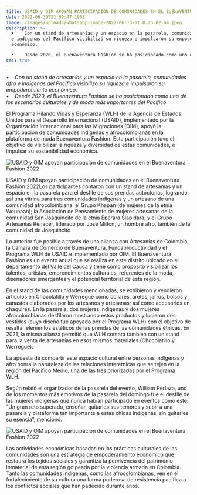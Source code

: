 ```yaml
---
title: USAID y OIM APOYAN PARTICIPACIÓN DE COMUNIDADES EN EL BUENAVENTURA FASHION 2022
date: 2022-06-30T21:09:47.196Z
image: /images/uploads/whatsapp-image-2022-06-13-at-8.25.02-am.jpeg
description: >-
  •    Con un stand de artesanías y un espacio en la pasarela, comunidades afro
  e indígenas del Pacífico visibilizó su riqueza e impulsaron su empoderamiento
  económico.

  •    Desde 2020, el Buenaventura Fashion se ha posicionado como uno de los escenarios culturales y de moda más importantes del Pacífico.
cms: true
---
```

*•    Con un stand de artesanías y un espacio en la pasarela, comunidades afro e indígenas del Pacífico visibilizó su riqueza e impulsaron su empoderamiento económico. \
•    Desde 2020, el Buenaventura Fashion se ha posicionado como uno de los escenarios culturales y de moda más importantes del Pacífico.*

El Programa Hilando Vidas y Esperanza (WLH) de la Agencia de Estados Unidos para el Desarrollo Internacional (USAID), implementado por la Organización Internacional para las Migraciones (OIM), apoyó la participación de comunidades indígenas y afrocolombianas en la plataforma de moda Buenaventura Fashion. Esta participación tuvo el objetivo de visibilizar la riqueza y diversidad de estas comunidades, e impulsar su sostenibilidad económica. 

![USAID y OIM apoyan participación de comunidades en el Buenaventura Fashion 2022](https://colombia.iom.int/sites/g/files/tmzbdl1011/files/images/Notas/whatsapp-image-2022-06-13-at-6.54.57-pm.jpeg)

USAID y OIM apoyan participación de comunidades en el Buenaventura Fashion 2022Los participantes contaron con un stand de artesanías y un espacio en la pasarela para el desfile de sus prendas autóctonas, logrando así una vitrina para tres comunidades indígenas y un artesano de una comunidad afrocolombiana: el Grupo Khapan (de mujeres de la etnia Wounaan); la Asociación de Pensamiento de mujeres artesanas de la comunidad San Joaquincito de la etnia Eperara Siapidara; y el Grupo Artesanías Renacer, liderado por José Milton, un hombre afro, también de la comunidad de Joaquincito

Lo anterior fue posible a través de una alianza con Artesanías de Colombia, la Cámara de Comercio de Buenaventura, Fundaproductividad y el Programa WLH de USAID e implementado por OIM. El Buenaventura Fashion es un evento anual que se realiza en este distrito ubicado en el departamento del Valle del Cauca y tiene como propósito visibilizar los talentos, artistas, emprendimientos culturales, referentes de la moda, diseñadores emergentes y el potencial territorial de esta región.

En el stand de las comunidades mencionadas, se exhibieron y vendieron artículos en Chocolatillo y Werregue como collares, aretes, jarros, bolsos y canastos elaborados por los artesanos y artesanas; así como accesorios en chaquiras. En la pasarela, dos mujeres indígenas y dos mujeres afrocolombianas desfilaron mostrando estos productos y lucieron dos vestidos (cuyo diseño fue apoyado por el Programa WLH) con el objetivo de resaltar elementos estéticos de las prendas de las comunidades étnicas. En 2021, la misma alianza permitió que WLH contara también con un stand para la venta de artesanías en esos mismos materiales (Chocolatillo y Werregue).

La apuesta de compartir este espacio cultural entre personas indígenas y afro honra la naturaleza de las relaciones interétnicas que se tejen en la región del Pacífico Medio, una de las tres priorizadas por el Programa WLH. 

Según relató el organizador de la pasarela del evento, William Perlaza, uno de los momentos más emotivos de la pasarela del domingo fue el desfile de las mujeres indígenas que nunca habían participado en eventos como este: “Un gran reto superado, enseñar, quitarles sus temores y subir a una pasarela y plataforma tan importante a estas chicas indígenas, sin quitarles su esencia”, mencionó.

![USAID y OIM apoyan participación de comunidades en el Buenaventura Fashion 2022](https://colombia.iom.int/sites/g/files/tmzbdl1011/files/images/Notas/whatsapp-image-2022-06-13-at-8.27.20-am-1.jpeg)

Las actividades económicas basadas en las prácticas culturales de las comunidades son una estrategia de empoderamiento económico que restaura los tejidos sociales y garantiza la pervivencia del patrimonio inmaterial de esta región golpeada por la violencia armada en Colombia. Tanto las comunidades indígenas, como las afrocolombianas, ven en el fortalecimiento de su cultura una forma poderosa de resistencia pacífica a los conflictos sociales que han padecido durante años.